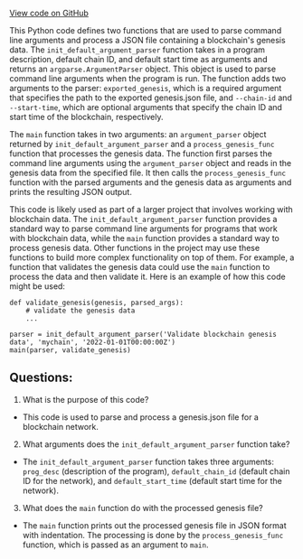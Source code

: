 [View code on GitHub](https://github.com/cosmos/cosmos-sdk.git/contrib/migrate/lib.py)

This Python code defines two functions that are used to parse command line arguments and process a JSON file containing a blockchain's genesis data. The `init_default_argument_parser` function takes in a program description, default chain ID, and default start time as arguments and returns an `argparse.ArgumentParser` object. This object is used to parse command line arguments when the program is run. The function adds two arguments to the parser: `exported_genesis`, which is a required argument that specifies the path to the exported genesis.json file, and `--chain-id` and `--start-time`, which are optional arguments that specify the chain ID and start time of the blockchain, respectively.

The `main` function takes in two arguments: an `argument_parser` object returned by `init_default_argument_parser` and a `process_genesis_func` function that processes the genesis data. The function first parses the command line arguments using the `argument_parser` object and reads in the genesis data from the specified file. It then calls the `process_genesis_func` function with the parsed arguments and the genesis data as arguments and prints the resulting JSON output.

This code is likely used as part of a larger project that involves working with blockchain data. The `init_default_argument_parser` function provides a standard way to parse command line arguments for programs that work with blockchain data, while the `main` function provides a standard way to process genesis data. Other functions in the project may use these functions to build more complex functionality on top of them. For example, a function that validates the genesis data could use the `main` function to process the data and then validate it. Here is an example of how this code might be used:

```
def validate_genesis(genesis, parsed_args):
    # validate the genesis data
    ...

parser = init_default_argument_parser('Validate blockchain genesis data', 'mychain', '2022-01-01T00:00:00Z')
main(parser, validate_genesis)
```
## Questions: 
 1. What is the purpose of this code?
- This code is used to parse and process a genesis.json file for a blockchain network.

2. What arguments does the `init_default_argument_parser` function take?
- The `init_default_argument_parser` function takes three arguments: `prog_desc` (description of the program), `default_chain_id` (default chain ID for the network), and `default_start_time` (default start time for the network).

3. What does the `main` function do with the processed genesis file?
- The `main` function prints out the processed genesis file in JSON format with indentation. The processing is done by the `process_genesis_func` function, which is passed as an argument to `main`.